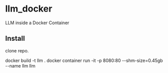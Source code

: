 # llm_docker

LLM inside a Docker Container

## Install

clone repo.

  docker build -t llm .
  docker container run -it -p 8080:80 --shm-size=0.45gb --name llm llm
